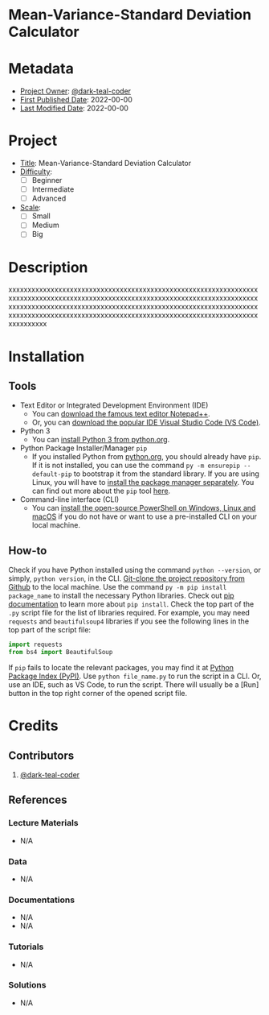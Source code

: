 <!-- This is a README file for a project. -->

# Mean-Variance-Standard Deviation Calculator

# Metadata

- <ins>Project Owner</ins>: [@dark-teal-coder](github.com/dark-teal-coder)
- <ins>First Published Date</ins>: 2022-00-00
- <ins>Last Modified Date</ins>: 2022-00-00

# Project

- <ins>Title</ins>: Mean-Variance-Standard Deviation Calculator
- <ins>Difficulty</ins>:
  - [ ] Beginner
  - [ ] Intermediate
  - [ ] Advanced
- <ins>Scale</ins>:
  - [ ] Small
  - [ ] Medium
  - [ ] Big

# Description

xxxxxxxxxxxxxxxxxxxxxxxxxxxxxxxxxxxxxxxxxxxxxxxxxxxxxxxxxxxxxxxxxxxxxxxxxxxxxxxxxxxxxxxxxxxxxxxxxxxxxxxxxxxxxxxxxxxxxxxxxxxxxxxxxxxxxxxxxxxxxxxxxxxxxxxxxxxxxxxxxxxxxxxxxxxxxxxxxxxxxxxxxxxxxxxxxxxxxxxxxxxxxxxxxxxxxxxxxxxxxxxxxxxxxxxxxxxxxxxxxxxxxxxxxxxxxxxxxxxxxxxxxxxxxx

# Installation

## Tools

- Text Editor or Integrated Development Environment (IDE)
  - You can [download the famous text editor Notepad++](https://notepad-plus-plus.org/downloads/).
  - Or, you can [download the popular IDE Visual Studio Code (VS Code)](https://code.visualstudio.com/download).
- Python 3
  - You can [install Python 3 from python.org](https://www.python.org/downloads/).
- Python Package Installer/Manager `pip`
  - If you installed Python from [python.org](https://www.python.org/), you should already have `pip`. If it is not installed, you can use the command `py -m ensurepip --default-pip` to bootstrap it from the standard library. If you are using Linux, you will have to [install the package manager separately](https://packaging.python.org/en/latest/guides/installing-using-linux-tools/). You can find out more about the `pip` tool [here](https://pip.pypa.io/en/stable/getting-started/).
- Command-line interface (CLI)
  - You can [install the open-source PowerShell on Windows, Linux and macOS](https://docs.microsoft.com/en-us/powershell/scripting/install/installing-powershell) if you do not have or want to use a pre-installed CLI on your local machine.

## How-to

Check if you have Python installed using the command `python --version`, or simply, `python version`, in the CLI. [Git-clone the project repository from Github](https://docs.github.com/en/repositories/creating-and-managing-repositories/cloning-a-repository) to the local machine. Use the command `py -m pip install package_name` to install the necessary Python libraries. Check out [pip documentation](https://pip.pypa.io/en/stable/cli/pip_install/) to learn more about `pip install`. Check the top part of the `.py` script file for the list of libraries required. For example, you may need `requests` and `beautifulsoup4` libraries if you see the following lines in the top part of the script file:

```python
import requests
from bs4 import BeautifulSoup
```

If `pip` fails to locate the relevant packages, you may find it at [Python Package Index (PyPI)](https://pypi.org/). Use `python file_name.py` to run the script in a CLI. Or, use an IDE, such as VS Code, to run the script. There will usually be a [Run] button in the top right corner of the opened script file.

# Credits

## Contributors

1. [@dark-teal-coder](github.com/dark-teal-coder)

## References

### Lecture Materials

- N/A

### Data

- N/A

### Documentations

- N/A
- N/A

### Tutorials

- N/A

### Solutions

- N/A
